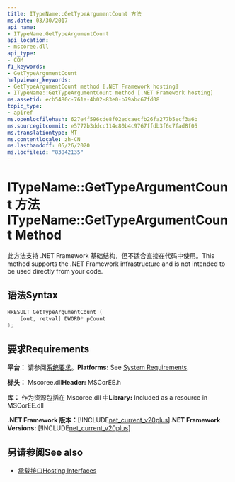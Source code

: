 ```yaml
---
title: ITypeName::GetTypeArgumentCount 方法
ms.date: 03/30/2017
api_name:
- ITypeName.GetTypeArgumentCount
api_location:
- mscoree.dll
api_type:
- COM
f1_keywords:
- GetTypeArgumentCount
helpviewer_keywords:
- GetTypeArgumentCount method [.NET Framework hosting]
- ITypeName::GetTypeArgumentCount method [.NET Framework hosting]
ms.assetid: ecb5480c-761a-4b02-83e0-b79abc67fd08
topic_type:
- apiref
ms.openlocfilehash: 627e4f596cde8f02edcaecfb26fa277b5ecf3a6b
ms.sourcegitcommit: e5772b3ddcc114c80b4c9767ffdb3f6c7fad8f05
ms.translationtype: MT
ms.contentlocale: zh-CN
ms.lasthandoff: 05/26/2020
ms.locfileid: "83842135"
---
```

# <a name="itypenamegettypeargumentcount-method"></a><span data-ttu-id="3591b-102">ITypeName::GetTypeArgumentCount 方法</span><span class="sxs-lookup"><span data-stu-id="3591b-102">ITypeName::GetTypeArgumentCount Method</span></span>
<span data-ttu-id="3591b-103">此方法支持 .NET Framework 基础结构，但不适合直接在代码中使用。</span><span class="sxs-lookup"><span data-stu-id="3591b-103">This method supports the .NET Framework infrastructure and is not intended to be used directly from your code.</span></span>  
  
## <a name="syntax"></a><span data-ttu-id="3591b-104">语法</span><span class="sxs-lookup"><span data-stu-id="3591b-104">Syntax</span></span>  
  
```cpp  
HRESULT GetTypeArgumentCount (  
    [out, retval] DWORD* pCount  
);  
```  
  
## <a name="requirements"></a><span data-ttu-id="3591b-105">要求</span><span class="sxs-lookup"><span data-stu-id="3591b-105">Requirements</span></span>  
 <span data-ttu-id="3591b-106">**平台：** 请参阅[系统要求](../../get-started/system-requirements.md)。</span><span class="sxs-lookup"><span data-stu-id="3591b-106">**Platforms:** See [System Requirements](../../get-started/system-requirements.md).</span></span>  
  
 <span data-ttu-id="3591b-107">**标头：** Mscoree.dll</span><span class="sxs-lookup"><span data-stu-id="3591b-107">**Header:** MSCorEE.h</span></span>  
  
 <span data-ttu-id="3591b-108">**库：** 作为资源包括在 Mscoree.dll 中</span><span class="sxs-lookup"><span data-stu-id="3591b-108">**Library:** Included as a resource in MSCorEE.dll</span></span>  
  
 <span data-ttu-id="3591b-109">**.NET Framework 版本：**[!INCLUDE[net_current_v20plus](../../../../includes/net-current-v20plus-md.md)]</span><span class="sxs-lookup"><span data-stu-id="3591b-109">**.NET Framework Versions:** [!INCLUDE[net_current_v20plus](../../../../includes/net-current-v20plus-md.md)]</span></span>  
  
## <a name="see-also"></a><span data-ttu-id="3591b-110">另请参阅</span><span class="sxs-lookup"><span data-stu-id="3591b-110">See also</span></span>

- [<span data-ttu-id="3591b-111">承载接口</span><span class="sxs-lookup"><span data-stu-id="3591b-111">Hosting Interfaces</span></span>](hosting-interfaces.md)
